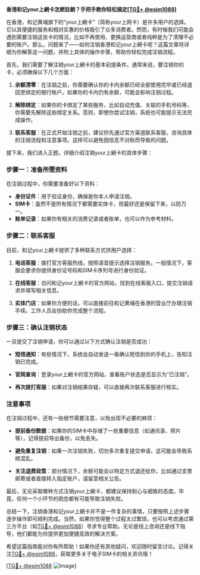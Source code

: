 **香港和记your上網卡怎麽註銷？手把手教你轻松搞定[[TG💪+ @esim1088](https://t.me/s/esim1088)]**

在香港，和记黄埔旗下的“your上網卡”（简称your上网卡）是许多用户的选择。它以其便捷的服务和相对实惠的价格吸引了众多消费者。然而，有时候我们可能会遇到需要注销这张卡的情况，比如不再使用、更换运营商或者纯粹是为了清理不必要的账户。那么，问题来了——如何注销香港和记your上網卡呢？这篇文章将详细为你解答这一问题，并附上具体的操作步骤，帮助你轻松完成注销流程。

首先，我们需要了解注销your上網卡的基本前提条件。通常来说，要注销你的卡，必须确保以下几个方面：

1. **余额清零**：在注销之前，你需要确认你的卡内余额已经全部使用完毕或已经退回至绑定的银行账户。如果你的卡内仍有余额，可能会影响注销过程。
   
2. **解除绑定**：如果你的卡绑定了某些服务，比如自动充值、关联的手机号码等，你需要先解除这些绑定关系。否则，即使你尝试注销，系统也可能提示无法完成操作。

3. **联系客服**：在正式开始注销之前，建议你先通过官方渠道联系客服，咨询具体的注销流程和注意事项。这样可以避免因信息不对称而导致的问题。

接下来，我们进入正题，详细介绍注销your上網卡的具体步骤：

### 步骤一：准备所需资料

在注销过程中，你需要准备好以下资料：

- **身份证件**：用于验证身份，确保是你本人申请注销。
- **SIM卡**：虽然不是所有情况下都需要实体卡，但最好还是保留下来，以防万一。
- **账单记录**：如果你有相关的消费记录或者账单，也可以作为参考材料。

### 步骤二：联系客服

目前，和记your上網卡提供了多种联系方式供用户选择：

1. **电话客服**：拨打官方客服热线，按照语音提示选择注销服务。一般情况下，客服会要求你提供身份证号码和SIM卡序列号进行身份验证。
   
2. **在线客服**：访问和记your上網卡的官方网站，找到在线客服入口，提交注销请求并填写相关信息。

3. **实体门店**：如果你方便的话，可以直接前往和记黄埔在香港的营业厅办理注销手续。工作人员会协助你完成整个流程。

### 步骤三：确认注销状态

一旦提交了注销申请，你可以通过以下方式确认注销是否成功：

- **短信通知**：有些情况下，系统会自动发送一条确认短信到你的手机上，告知注销已完成。
  
- **官网查询**：登录your上網卡的官方网站，查看账户状态是否显示为“已注销”。

- **再次拨打客服**：如果对注销结果存疑，可以直接再次联系客服进行核实。

### 注意事项

在注销过程中，还有一些细节需要注意，以免出现不必要的麻烦：

- **提前备份数据**：如果你的SIM卡中存储了一些重要信息（如通讯录、照片等），记得提前导出备份，以免丢失。
  
- **避免重复注销**：如果一次注销失败，切勿多次重复提交申请，这可能会导致系统混乱。

- **关注退费政策**：部分情况下，余额可能会以特定方式退还给你，比如通过支票邮寄或者直接转入指定账户，请留意相关公告。

最后，无论采取哪种方式注销your上網卡，都建议保持耐心与细致的态度。毕竟，任何一个小环节的疏忽都有可能导致注销失败。

总结一下，注销香港和记your上網卡并不是一件复杂的事情，只要按照上述步骤逐步操作即可顺利完成。当然，如果你觉得整个过程太过繁琐，也可以考虑通过第三方平台（如[TG💪+ @esim1088](https://t.me/s/esim1088)）寻求专业帮助。无论是线上咨询还是线下指导，他们都能为你提供更加便捷高效的解决方案。

希望这篇指南能对你有所帮助！如果你还有其他疑问，欢迎随时留言讨论。记得关注[TG💪+ @esim1088](https://t.me/s/esim1088)，获取更多关于电子SIM卡的相关资讯哦！

[[TG💪+ @esim1088](https://t.me/s/esim1088) ![Image](https://i.postimg.cc/4NQfJmqS/Snipaste-2025-05-13-00-14-12.png)]